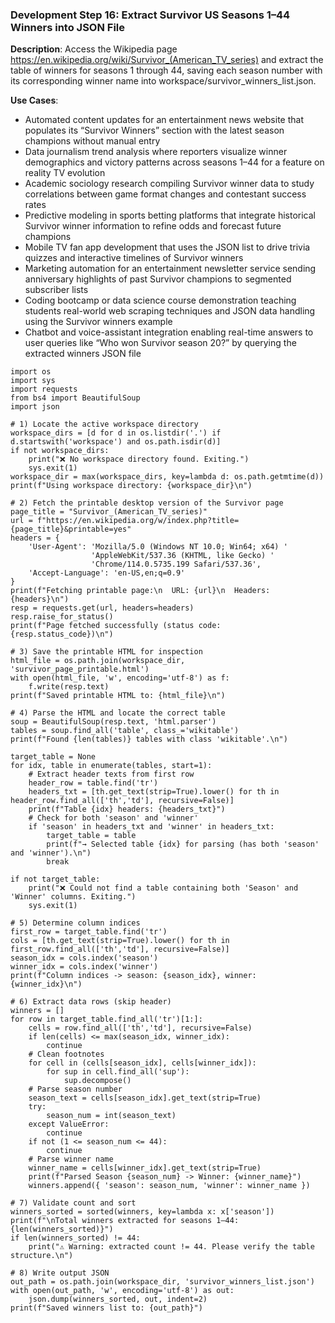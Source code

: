 ### Development Step 16: Extract Survivor US Seasons 1–44 Winners into JSON File

**Description**: Access the Wikipedia page https://en.wikipedia.org/wiki/Survivor_(American_TV_series) and extract the table of winners for seasons 1 through 44, saving each season number with its corresponding winner name into workspace/survivor_winners_list.json.

**Use Cases**:
- Automated content updates for an entertainment news website that populates its “Survivor Winners” section with the latest season champions without manual entry
- Data journalism trend analysis where reporters visualize winner demographics and victory patterns across seasons 1–44 for a feature on reality TV evolution
- Academic sociology research compiling Survivor winner data to study correlations between game format changes and contestant success rates
- Predictive modeling in sports betting platforms that integrate historical Survivor winner information to refine odds and forecast future champions
- Mobile TV fan app development that uses the JSON list to drive trivia quizzes and interactive timelines of Survivor winners
- Marketing automation for an entertainment newsletter service sending anniversary highlights of past Survivor champions to segmented subscriber lists
- Coding bootcamp or data science course demonstration teaching students real-world web scraping techniques and JSON data handling using the Survivor winners example
- Chatbot and voice-assistant integration enabling real-time answers to user queries like “Who won Survivor season 20?” by querying the extracted winners JSON file

```
import os
import sys
import requests
from bs4 import BeautifulSoup
import json

# 1) Locate the active workspace directory
workspace_dirs = [d for d in os.listdir('.') if d.startswith('workspace') and os.path.isdir(d)]
if not workspace_dirs:
    print("❌ No workspace directory found. Exiting.")
    sys.exit(1)
workspace_dir = max(workspace_dirs, key=lambda d: os.path.getmtime(d))
print(f"Using workspace directory: {workspace_dir}\n")

# 2) Fetch the printable desktop version of the Survivor page
page_title = "Survivor_(American_TV_series)"
url = f"https://en.wikipedia.org/w/index.php?title={page_title}&printable=yes"
headers = {
    'User-Agent': 'Mozilla/5.0 (Windows NT 10.0; Win64; x64) '
                  'AppleWebKit/537.36 (KHTML, like Gecko) '
                  'Chrome/114.0.5735.199 Safari/537.36',
    'Accept-Language': 'en-US,en;q=0.9'
}
print(f"Fetching printable page:\n  URL: {url}\n  Headers: {headers}\n")
resp = requests.get(url, headers=headers)
resp.raise_for_status()
print(f"Page fetched successfully (status code: {resp.status_code})\n")

# 3) Save the printable HTML for inspection
html_file = os.path.join(workspace_dir, 'survivor_page_printable.html')
with open(html_file, 'w', encoding='utf-8') as f:
    f.write(resp.text)
print(f"Saved printable HTML to: {html_file}\n")

# 4) Parse the HTML and locate the correct table
soup = BeautifulSoup(resp.text, 'html.parser')
tables = soup.find_all('table', class_='wikitable')
print(f"Found {len(tables)} tables with class 'wikitable'.\n")

target_table = None
for idx, table in enumerate(tables, start=1):
    # Extract header texts from first row
    header_row = table.find('tr')
    headers_txt = [th.get_text(strip=True).lower() for th in header_row.find_all(['th','td'], recursive=False)]
    print(f"Table {idx} headers: {headers_txt}")
    # Check for both 'season' and 'winner'
    if 'season' in headers_txt and 'winner' in headers_txt:
        target_table = table
        print(f"→ Selected table {idx} for parsing (has both 'season' and 'winner').\n")
        break

if not target_table:
    print("❌ Could not find a table containing both 'Season' and 'Winner' columns. Exiting.")
    sys.exit(1)

# 5) Determine column indices
first_row = target_table.find('tr')
cols = [th.get_text(strip=True).lower() for th in first_row.find_all(['th','td'], recursive=False)]
season_idx = cols.index('season')
winner_idx = cols.index('winner')
print(f"Column indices -> season: {season_idx}, winner: {winner_idx}\n")

# 6) Extract data rows (skip header)
winners = []
for row in target_table.find_all('tr')[1:]:
    cells = row.find_all(['th','td'], recursive=False)
    if len(cells) <= max(season_idx, winner_idx):
        continue
    # Clean footnotes
    for cell in (cells[season_idx], cells[winner_idx]):
        for sup in cell.find_all('sup'):
            sup.decompose()
    # Parse season number
    season_text = cells[season_idx].get_text(strip=True)
    try:
        season_num = int(season_text)
    except ValueError:
        continue
    if not (1 <= season_num <= 44):
        continue
    # Parse winner name
    winner_name = cells[winner_idx].get_text(strip=True)
    print(f"Parsed Season {season_num} -> Winner: {winner_name}")
    winners.append({ 'season': season_num, 'winner': winner_name })

# 7) Validate count and sort
winners_sorted = sorted(winners, key=lambda x: x['season'])
print(f"\nTotal winners extracted for seasons 1–44: {len(winners_sorted)}")
if len(winners_sorted) != 44:
    print("⚠️ Warning: extracted count != 44. Please verify the table structure.\n")

# 8) Write output JSON
out_path = os.path.join(workspace_dir, 'survivor_winners_list.json')
with open(out_path, 'w', encoding='utf-8') as out:
    json.dump(winners_sorted, out, indent=2)
print(f"Saved winners list to: {out_path}")
```